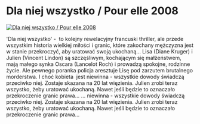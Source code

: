 Dla niej wszystko / Pour elle 2008 
=============
[![Dla niej wszystko / Pour elle 2008 ](http://vidos.pl/images/player.gif)](http://vidos.pl/dla-niej-wszystko-pour-elle-2008)

 'Dla niej wszystko' -  to kolejny rewelacyjny francuski thriller, ale przede wszystkim historia wielkiej miłości i granic, które zakochany mężczyzna jest w stanie przekroczyć, aby uratować swoją ukochaną... Lisa (Diane Kruger) i Julien (Vincent Lindon) są szczęśliwym, kochającym się małżeństwem, mają małego synka Oscara (Lancelot Roch) i prowadzą spokojne, rodzinne życie. Ale pewnego poranka policja aresztuje Lisę pod zarzutem brutalnego morderstwa. I choć kobieta  jest niewinna - wszystkie dowody świadczą przeciwko niej. Zostaje skazana na 20 lat więzienia. Julien zrobi teraz wszystko, żeby uratować ukochaną. Nawet jeśli będzie to oznaczało przekroczenie granic prawa...   ... niewinna - wszystkie dowody świadczą przeciwko niej. Zostaje skazana na 20 lat więzienia. Julien zrobi teraz wszystko, żeby uratować ukochaną. Nawet jeśli będzie to oznaczało przekroczenie granic prawa...
